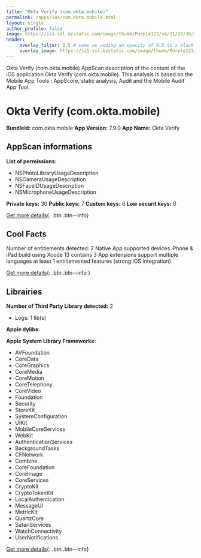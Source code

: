 ```yaml
---
title: "Okta Verify (com.okta.mobile)"
permalink: /apps/ios/com.okta.mobile.html
layout: single
author_profile: false
image: https://is1-ssl.mzstatic.com/image/thumb/Purple122/v4/21/27/36/21273638-f942-5be5-1935-653ae80fe84a/AppIcon-0-1x_U007emarketing-0-7-0-85-220.png/512x512bb.jpg
header: 
     overlay_filter: 0.5 # same as adding an opacity of 0.5 to a black background
     overlay_image: https://is1-ssl.mzstatic.com/image/thumb/Purple122/v4/21/27/36/21273638-f942-5be5-1935-653ae80fe84a/AppIcon-0-1x_U007emarketing-0-7-0-85-220.png/512x512bb.jpg
---
```

Okta Verify (com.okta.mobile) AppScan description of the content of the iOS application Okta Verify (com.okta.mobile). This analysis is based on the Mobile App Tools : AppScore, static analysis, Audit and the Mobile Audit App Tool.

# Okta Verify (com.okta.mobile)

**BundleId:** com.okta.mobile
**App Version:** 7.9.0
**App Name:** Okta Verify


## AppScan informations 

**List of permissions:** 
- NSPhotoLibraryUsageDescription
- NSCameraUsageDescription
- NSFaceIDUsageDescription
- NSMicrophoneUsageDescription
  
  
**Private keys:** 30
**Public keys:** 7
**Custom keys:** 6
**Low securit keys:** 0
  
[Get more details](/pricing.html){: .btn .btn--info}

## Cool Facts

Number of entitlements detected: 7
Native App
supported devices iPhone & iPad
build using Xcode 13
contains 3 App extensions
support multiple languages
at least 1 entitlemented features (strong iOS integration)
  
[Get more details](/pricing.html){: .btn .btn--info }

## Librairies 
**Number of Third Party Library detected:** 2
- Logs: 1 lib(s)


**Apple dylibs:**


**Apple System Library Frameworks:**
- AVFoundation
- CoreData
- CoreGraphics
- CoreMedia
- CoreMotion
- CoreTelephony
- CoreVideo
- Foundation
- Security
- StoreKit
- SystemConfiguration
- UIKit
- MobileCoreServices
- WebKit
- AuthenticationServices
- BackgroundTasks
- CFNetwork
- Combine
- CoreFoundation
- CoreImage
- CoreServices
- CryptoKit
- CryptoTokenKit
- LocalAuthentication
- MessageUI
- MetricKit
- QuartzCore
- SafariServices
- WatchConnectivity
- UserNotifications


  
[Get more details](/pricing.html){: .btn .btn--info}

